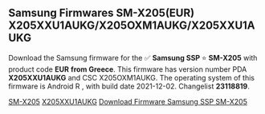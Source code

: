 <h2>Samsung Firmwares SM-X205(EUR) X205XXU1AUKG/X205OXM1AUKG/X205XXU1AUKG</h2>
Download the Samsung firmware for the ✅ <strong>Samsung SSP </strong> ⭐ <strong>SM-X205</strong> with product code <strong>EUR</strong> <strong> from Greece</strong>. This firmware has version number PDA <strong>X205XXU1AUKG</strong> and CSC X205OXM1AUKG. The operating system of this firmware is Android R , with build date 2021-12-02. Changelist <strong>23118819</strong>.


[SM-X205](https://samfirm.shop/samsung/model/SM-X205)
[X205XXU1AUKG](https://samfirm.shop/samsung/pda/X205XXU1AUKG)
[Download Firmware Samsung SSP SM-X205](https://samfirm.shop/samsung/firmware/480134)
